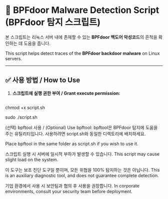 # 🐚 BPFdoor Malware Detection Script (BPFdoor 탐지 스크립트)

본 스크립트는 리눅스 서버 내에 존재할 수 있는 **BPFdoor 백도어 악성코드**의 흔적을 확인하는 데 도움을 줍니다.

This script helps detect traces of the **BPFdoor backdoor malware** on Linux servers.

---

## ✅ 사용 방법 / How to Use 

1. **스크립트에 실행 권한 부여 / Grant execute permission:**
   ```bash
chmod +x script.sh

sudo ./script.sh


(선택) bpftool 사용 / (Optional) Use bpftool:
bpftool은 BPFdoor 탐지에 도움을 주는 유틸리티입니다.
사용하려면 script.sh와 동일한 디렉토리에 배치하세요.

Place bpftool in the same folder as script.sh if you wish to use it.



스크립트 실행 시 서버에 일시적 부하가 발생할 수 있습니다.
This script may cause slight load on the system.

이 도구는 보조 진단 도구일 뿐이며, 모든 위협을 100% 탐지하는 것은 아닙니다.
This is an auxiliary diagnostic tool, and does not guarantee complete detection.

기업 환경에서 사용 시 보안팀과 협의 후 사용을 권장합니다.
In corporate environments, consult your security team before deployment.

